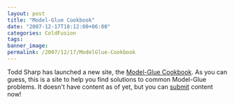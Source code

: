 ```yaml
---
layout: post
title: "Model-Glue Cookbook"
date: "2007-12-17T18:12:00+06:00"
categories: ColdFusion 
tags: 
banner_image: 
permalink: /2007/12/17/ModelGlue-Cookbook
---
```


Todd Sharp has launched a new site, the <a href="http://www.modelgluecookbook.com">Model-Glue Cookbook</a>. As you can guess, this is a site to help you find solutions to common Model-Glue problems. It doesn't have content as of yet, but you can <a href="http://modelgluecookbook.com/submit">submit</a> content now!